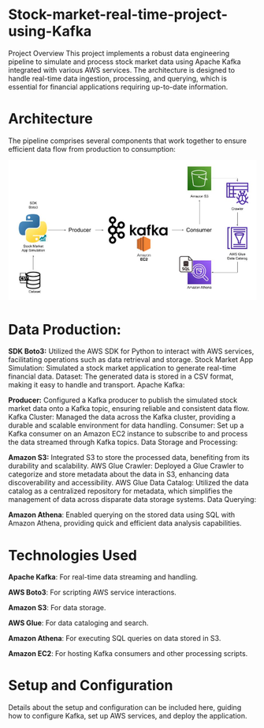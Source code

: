 # Stock-market-real-time-project-using-Kafka
Project Overview
This project implements a robust data engineering pipeline to simulate and process stock market data using Apache Kafka integrated with various AWS services. The architecture is designed to handle real-time data ingestion, processing, and querying, which is essential for financial applications requiring up-to-date information.

# Architecture
The pipeline comprises several components that work together to ensure efficient data flow from production to consumption:

![Architecture Diagram](Architecture.jpg)

# Data Production:

**SDK Boto3:** Utilized the AWS SDK for Python to interact with AWS services, facilitating operations such as data retrieval and storage.
Stock Market App Simulation: Simulated a stock market application to generate real-time financial data.
Dataset: The generated data is stored in a CSV format, making it easy to handle and transport.
Apache Kafka:

**Producer:** Configured a Kafka producer to publish the simulated stock market data onto a Kafka topic, ensuring reliable and consistent data flow.
Kafka Cluster: Managed the data across the Kafka cluster, providing a durable and scalable environment for data handling.
Consumer: Set up a Kafka consumer on an Amazon EC2 instance to subscribe to and process the data streamed through Kafka topics.
Data Storage and Processing:

**Amazon S3:** Integrated S3 to store the processed data, benefiting from its durability and scalability.
AWS Glue Crawler: Deployed a Glue Crawler to categorize and store metadata about the data in S3, enhancing data discoverability and accessibility.
AWS Glue Data Catalog: Utilized the data catalog as a centralized repository for metadata, which simplifies the management of data across disparate data storage systems.
Data Querying:

**Amazon Athena**: Enabled querying on the stored data using SQL with Amazon Athena, providing quick and efficient data analysis capabilities.

# Technologies Used
**Apache Kafka**: For real-time data streaming and handling.

**AWS Boto3**: For scripting AWS service interactions.

**Amazon S3**: For data storage.

**AWS Glue**: For data cataloging and search.

**Amazon Athena**: For executing SQL queries on data stored in S3.

**Amazon EC2**: For hosting Kafka consumers and other processing scripts.

# Setup and Configuration
Details about the setup and configuration can be included here, guiding how to configure Kafka, set up AWS services, and deploy the application.

